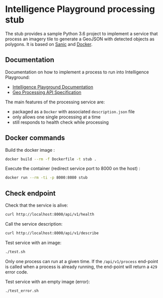 # Intelligence Playground processing stub

The stub provides a sample Python 3.6 project to implement a service that process an imagery tile to generate a GeoJSON with detected objects as polygons. It is based on [Sanic](https://github.com/huge-success/sanic) and [Docker](https://docs.docker.com/). 

## Documentation

Documentation on how to implement a process to run into Intelligence Playground:

* [Intelligence Playground Documentation](https://playground-docs.readthedocs.io/en/latest/geopaas/intro/)
* [Geo Processing API Specification](https://github.com/AirbusDefenceAndSpace/geoprocessing-api)

The main features of the processing service are:

* packaged as a ```Docker``` with associated ```description.json``` file
* only allows one single processing at a time
* still responds to health check while processing 

## Docker commands

Build the docker image :

```bash
docker build --rm -f Dockerfile -t stub .
```

Execute the container (redirect service port to 8000 on the host) :

```bash
docker run --rm -ti -p 8000:8080 stub
```

## Check endpoint 

Check that the service is alive:

```bash
curl http://localhost:8000/api/v1/health
```

Call the service description:

```bash
curl http://localhost:8000/api/v1/describe
```

Test service with an image:

```bash
./test.sh
```

Only one process can run at a given time. If the ```/api/v1/process``` end-point is called when a process is already running, the end-point will return a ```429``` error code.

Test service with an empty image (error):

```bash
./test_error.sh
```
